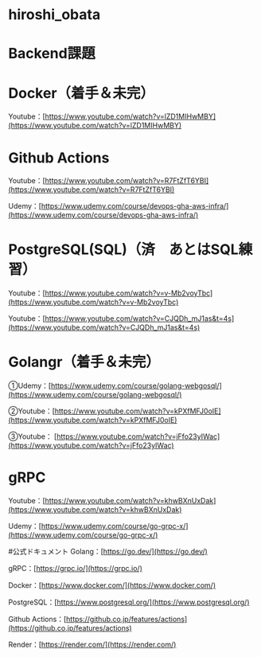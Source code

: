 # hiroshi_obata


# Backend課題

# Docker（着手＆未完）

Youtube：[https://www.youtube.com/watch?v=lZD1MIHwMBY](https://www.youtube.com/watch?v=lZD1MIHwMBY)

# Github Actions

Youtube：[https://www.youtube.com/watch?v=R7FtZfT6YBI](https://www.youtube.com/watch?v=R7FtZfT6YBI)

Udemy：[https://www.udemy.com/course/devops-gha-aws-infra/](https://www.udemy.com/course/devops-gha-aws-infra/)


# PostgreSQL(SQL)（済　あとはSQL練習）

Youtube：[https://www.youtube.com/watch?v=v-Mb2voyTbc](https://www.youtube.com/watch?v=v-Mb2voyTbc)

Youtube：[https://www.youtube.com/watch?v=CJQDh_mJ1as&t=4s](https://www.youtube.com/watch?v=CJQDh_mJ1as&t=4s)

# Golangr（着手＆未完）
①Udemy：[https://www.udemy.com/course/golang-webgosql/](https://www.udemy.com/course/golang-webgosql/)

②Youtube：[https://www.youtube.com/watch?v=kPXfMFJ0oIE](https://www.youtube.com/watch?v=kPXfMFJ0oIE)

③Youtube： [https://www.youtube.com/watch?v=jFfo23yIWac](https://www.youtube.com/watch?v=jFfo23yIWac)


# gRPC

Youtube：[https://www.youtube.com/watch?v=khwBXnUxDak](https://www.youtube.com/watch?v=khwBXnUxDak)

Udemy：[https://www.udemy.com/course/go-grpc-x/](https://www.udemy.com/course/go-grpc-x/)



#公式ドキュメント
Golang：[https://go.dev/](https://go.dev/)

gRPC：[https://grpc.io/](https://grpc.io/)

Docker：[https://www.docker.com/](https://www.docker.com/)

PostgreSQL：[https://www.postgresql.org/](https://www.postgresql.org/)

Github Actions：[https://github.co.jp/features/actions](https://github.co.jp/features/actions)

Render：[https://render.com/](https://render.com/)

